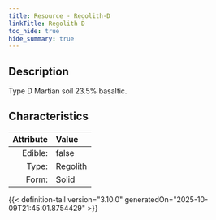 ```yaml
---
title: Resource - Regolith-D
linkTitle: Regolith-D
toc_hide: true
hide_summary: true
---
```

<!-- This is generated by the MarsSim HelpGenertor, do not edit. -->

## Description
 &#10;&#9;&#9;Type D Martian soil 23.5% basaltic.

## Characteristics

| Attribute      | Value |
|--------:|:------|
|Edible:|false|
|Type:|Regolith|
|Form:|Solid|
 



    


{{< definition-tail version="3.10.0" generatedOn="2025-10-09T21:45:01.8754429" >}}


